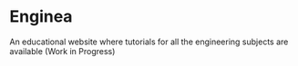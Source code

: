 # Enginea
An educational website where tutorials for all the engineering subjects are available (Work in Progress)
